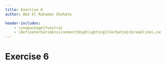 ```yaml
---
title: Exercise 6
author: Abd El Rahaman Shehata

header-includes:
    - \usepackage{fvextra}
    - \DefineVerbatimEnvironment{Highlighting}{Verbatim}{breaklines,commandchars=\\\{\}}
---
```


# Exercise 6
